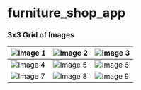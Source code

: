 # furniture_shop_app


### 3x3 Grid of Images

| ![Image 1](https://via.placeholder.com/150) | ![Image 2](https://via.placeholder.com/150) | ![Image 3](https://via.placeholder.com/150) |
|--------------------------------------------|--------------------------------------------|--------------------------------------------|
| ![Image 4](https://via.placeholder.com/150) | ![Image 5](https://via.placeholder.com/150) | ![Image 6](https://via.placeholder.com/150) |
| ![Image 7](https://via.placeholder.com/150) | ![Image 8](https://via.placeholder.com/150) | ![Image 9](https://via.placeholder.com/150) |
